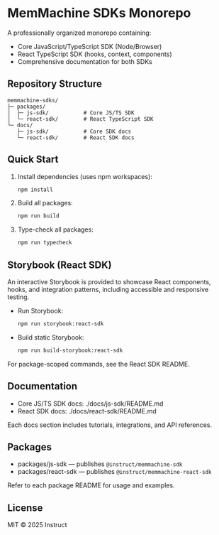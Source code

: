 # MemMachine SDKs Monorepo

A professionally organized monorepo containing:

- Core JavaScript/TypeScript SDK (Node/Browser)
- React TypeScript SDK (hooks, context, components)
- Comprehensive documentation for both SDKs

## Repository Structure

```
memmachine-sdks/
├─ packages/
│  ├─ js-sdk/           # Core JS/TS SDK
│  └─ react-sdk/        # React TypeScript SDK
└─ docs/
   ├─ js-sdk/           # Core SDK docs
   └─ react-sdk/        # React SDK docs
```

## Quick Start

1. Install dependencies (uses npm workspaces):
   ```bash
   npm install
   ```
2. Build all packages:
   ```bash
   npm run build
   ```
3. Type-check all packages:
   ```bash
   npm run typecheck
   ```

## Storybook (React SDK)

An interactive Storybook is provided to showcase React components, hooks, and integration patterns, including accessible and responsive testing.

- Run Storybook:
  ```bash
  npm run storybook:react-sdk
  ```
- Build static Storybook:
  ```bash
  npm run build-storybook:react-sdk
  ```

For package-scoped commands, see the React SDK README.

## Documentation

- Core JS/TS SDK docs: ./docs/js-sdk/README.md
- React SDK docs: ./docs/react-sdk/README.md

Each docs section includes tutorials, integrations, and API references.

## Packages

- packages/js-sdk — publishes `@instruct/memmachine-sdk`
- packages/react-sdk — publishes `@instruct/memmachine-react-sdk`

Refer to each package README for usage and examples.

## License

MIT © 2025 Instruct
